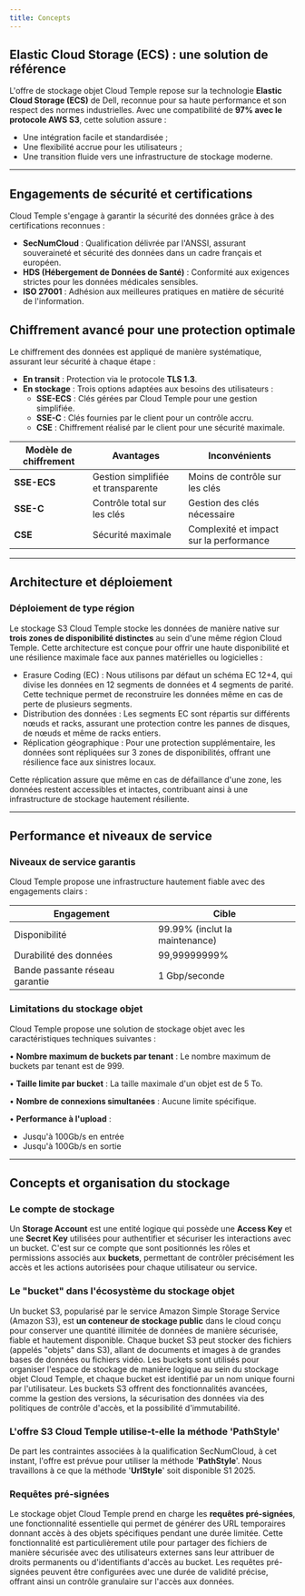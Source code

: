 ```yaml
---
title: Concepts
---
```


## Elastic Cloud Storage (ECS) : une solution de référence

L'offre de stockage objet Cloud Temple repose sur la technologie __Elastic Cloud Storage (ECS)__ de Dell, reconnue pour sa haute performance et son respect des normes industrielles. Avec une compatibilité de **97% avec le protocole AWS S3**, cette solution assure :

- Une intégration facile et standardisée ;
- Une flexibilité accrue pour les utilisateurs ;
- Une transition fluide vers une infrastructure de stockage moderne.

---

## Engagements de sécurité et certifications

Cloud Temple s'engage à garantir la sécurité des données grâce à des certifications reconnues :

- **SecNumCloud** : Qualification délivrée par l'ANSSI, assurant souveraineté et sécurité des données dans un cadre français et européen.
- **HDS (Hébergement de Données de Santé)** : Conformité aux exigences strictes pour les données médicales sensibles.
- **ISO 27001** : Adhésion aux meilleures pratiques en matière de sécurité de l'information.

## Chiffrement avancé pour une protection optimale

Le chiffrement des données est appliqué de manière systématique, assurant leur sécurité à chaque étape :

- **En transit** : Protection via le protocole __TLS 1.3__.
- **En stockage** : Trois options adaptées aux besoins des utilisateurs :
  - **SSE-ECS** : Clés gérées par Cloud Temple pour une gestion simplifiée.
  - **SSE-C** : Clés fournies par le client pour un contrôle accru.
  - **CSE** : Chiffrement réalisé par le client pour une sécurité maximale.

| Modèle de chiffrement         | Avantages                              | Inconvénients                     |
| ----------------------------- | -------------------------------------- | --------------------------------- |
| **SSE-ECS**                  | Gestion simplifiée et transparente     | Moins de contrôle sur les clés   |
| **SSE-C**                    | Contrôle total sur les clés            | Gestion des clés nécessaire       |
| **CSE**                      | Sécurité maximale                      | Complexité et impact sur la performance |

---

## Architecture et déploiement

### Déploiement de type région

Le stockage S3 Cloud Temple stocke les données de manière native sur __trois zones de disponibilité distinctes__ au sein d'une même région Cloud Temple. Cette architecture est conçue pour offrir une haute disponibilité et une résilience maximale face aux pannes matérielles ou logicielles :
- Erasure Coding (EC) : Nous utilisons par défaut un schéma EC 12+4, qui divise les données en 12 segments de données et 4 segments de parité. Cette technique permet de reconstruire les données même en cas de perte de plusieurs segments.
- Distribution des données : Les segments EC sont répartis sur différents nœuds et racks, assurant une protection contre les pannes de disques, de nœuds et même de racks entiers.
- Réplication géographique : Pour une protection supplémentaire, les données sont répliquées sur 3 zones de disponibilités, offrant une résilience face aux sinistres locaux.

Cette réplication assure que même en cas de défaillance d'une zone, les données restent accessibles et intactes,
contribuant ainsi à une infrastructure de stockage hautement résiliente.

---

## Performance et niveaux de service

### Niveaux de service garantis

Cloud Temple propose une infrastructure hautement fiable avec des engagements clairs :

| Engagement                      | Cible                         |
| ------------------------------- | ----------------------------- |
| Disponibilité                   | 99.99% (inclut la maintenance)|
| Durabilité des données          | 99,99999999%                  |
| Bande passante réseau garantie  | 1 Gbp/seconde                 |

### Limitations du stockage objet

Cloud Temple propose une solution de stockage objet avec les caractéristiques techniques suivantes :

• **Nombre maximum de buckets par tenant** : Le nombre maximum de buckets par tenant est de 999.

• **Taille limite par bucket** : La taille maximale d'un objet est de 5 To.

• **Nombre de connexions simultanées** : Aucune limite spécifique.

• **Performance à l'upload** :
  - Jusqu'à 100Gb/s en entrée
  - Jusqu'à 100Gb/s en sortie

---

## Concepts et organisation du stockage

### Le compte de stockage

Un **Storage Account** est une entité logique qui possède une **Access Key** et une **Secret Key** utilisées pour authentifier et sécuriser les interactions avec un bucket.
C'est sur ce compte que sont positionnés les rôles et permissions associés aux **buckets**, permettant de contrôler précisément les accès et les actions autorisées pour chaque utilisateur ou service.

### Le "bucket" dans l'écosystème du stockage objet

Un bucket S3, popularisé par le service Amazon Simple Storage Service (Amazon S3), est **un conteneur de stockage public** dans le cloud conçu pour conserver une quantité illimitée de données de manière sécurisée, fiable et hautement disponible. Chaque bucket S3 peut stocker des fichiers (appelés "objets" dans S3), allant de documents et images à de grandes bases de données ou fichiers vidéo. Les buckets sont utilisés pour organiser l'espace de stockage de manière logique au sein du stockage objet Cloud Temple, et chaque bucket est identifié par un nom unique fourni par l'utilisateur. Les buckets S3 offrent des fonctionnalités avancées, comme la gestion des versions, la sécurisation des données via des politiques de contrôle d'accès, et la possibilité d'immutabilité.

### L'offre S3 Cloud Temple utilise-t-elle la méthode 'PathStyle'

De part les contraintes associées à la qualification SecNumCloud, à cet instant, l'offre est prévue pour utiliser la méthode '**PathStyle**'. Nous travaillons à ce que la méthode '**UrlStyle**' soit disponible S1 2025.

### Requêtes pré-signées

Le stockage objet Cloud Temple prend en charge les **requêtes pré-signées**, une fonctionnalité essentielle qui permet de générer des URL temporaires donnant accès à des objets spécifiques pendant une durée limitée. Cette fonctionnalité est particulièrement utile pour partager des fichiers de manière sécurisée avec des utilisateurs externes sans leur attribuer de droits permanents ou d'identifiants d'accès au bucket. Les requêtes pré-signées peuvent être configurées avec une durée de validité précise, offrant ainsi un contrôle granulaire sur l'accès aux données.
